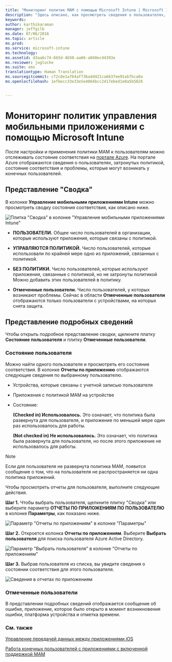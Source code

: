 ```yaml
---
title: "Мониторинг политик MAM с помощью Microsoft Intune | Microsoft Intune"
description: "Здесь описано, как просмотреть сведения о пользователях, использующих политику, и ознакомиться с более подробной информацией."
keywords: 
author: karthikaraman
manager: jeffgilb
ms.date: 07/06/2016
ms.topic: article
ms.prod: 
ms.service: microsoft-intune
ms.technology: 
ms.assetid: d3aa6c74-6b5d-4b50-aa66-a040ec44393e
ms.reviewer: joglocke
ms.suite: ems
translationtype: Human Translation
ms.sourcegitcommit: c72c8e1a764af73ba4d421ca6637ee91ab7bca0a
ms.openlocfilehash: 1efbecc33e33e5e4864bcc2417ebed1e8a5b5826


---
```


# Мониторинг политик управления мобильными приложениями с помощью Microsoft Intune
После настройки и применения политики MAM к пользователям можно отслеживать состояние соответствия на [портале Azure](https://portal.azure.com). На портале Azure отображаются сведения о пользователях, затронутых политикой, состояние соответствия и проблемы, которые могут возникать у конечных пользователей.
## Представление "Сводка"
В колонке **Управление мобильными приложениями Intune** можно просмотреть сводку состояния соответствия, как описано ниже.


![Плитка "Сводка" в колонке "Управление мобильными приложениями Intune"](../media/mam-azure-portal-user-status-summary.png)

-   **ПОЛЬЗОВАТЕЛИ.** Общее число пользователей в организации, которые используют приложения, которые связаны с политикой.

-   **УПРАВЛЯЮТСЯ ПОЛИТИКОЙ.** Число пользователей, которые использовали по крайней мере одно из приложений, связанных с политикой.

-   **БЕЗ ПОЛИТИКИ.** Число пользователей, которые используют приложения, связанные с политикой, но не затронуты политикой  Можно добавить этих пользователей в политику.

- **Отмеченные пользователи.** Число пользователей, у которых возникают проблемы. Сейчас в области **Отмеченные пользователи** отображаются только пользователи с устройствами, на которых снята защита.


## Представление подробных сведений
Чтобы открыть подробное представление сводки, щелкните платку **Состояние пользователя** и плитку **Отмеченные пользователи**.

### Состояние пользователя
Можно найти одного пользователя и просмотреть его состояние соответствия. В колонке **Отчеты по приложению** отображаются следующие сведения по выбранному пользователю.
- Устройства, которые связаны с учетной записью пользователя
- Приложения с политикой MAM на устройстве
- Состояние:

  **(Checked in) Использовалось.** Это означает, что политика была развернута для пользователя, и приложение по меньшей мере один раз использовалось для работы.

  **(Not checked in) Не использовалось.** Это означает, что политика была развернута для пользователя, но после этого приложение не использовалось для работы.

>[!NOTE]
> Если для пользователя не развернута политика MAM, появится сообщение о том, что на пользователя не распространяется ни одна политика приложений.

Чтобы просмотреть отчеты для пользователя, выполните следующие действия.

**Шаг 1.** Чтобы выбрать пользователя, щелкните плитку "Сводка" или выберите параметр **ОТЧЕТЫ ПО ПРИЛОЖЕНИЯМ ПО ПОЛЬЗОВАТЕЛЮ** в колонке **Параметры**, как показано ниже.

![Параметр "Отчеты по приложениям" в колонке "Параметры"](../media/mam-azure-portal-app-reporting-by-user-settings-blade.png)

**Шаг 2.** Откроется колонка **Отчеты по приложениям**. Выберите **Выбрать пользователя** для поиска пользователя Azure Active Directory.

![Параметр "Выбрать пользователя" в колонке "Отчеты по приложениям"](../media/mam-azure-portal-app-reporting-select-user.png)

**Шаг 3.** Выбрав пользователя из списка, вы увидите сведения о состоянии соответствия для этого пользователя.

![Сведения в отчетах по приложениям](../media/mam-azure-portal-app-reporting-by-user.png)
### Отмеченные пользователи
В представлении подробных сведений отображается сообщение об ошибке, приложение, которое было открыто в момент возникновения ошибки, платформа устройства и отметка времени.  

### См. также
[Управление передачей данных между приложениями iOS](manage-data-transfer-between-ios-apps-with-microsoft-intune.md)

[Работа конечных пользователей с приложениями с включенной поддержкой MAM](end-user-experience-for-mam-enabled-apps-with-microsoft-intune.md)



<!--HONumber=Jul16_HO3-->


